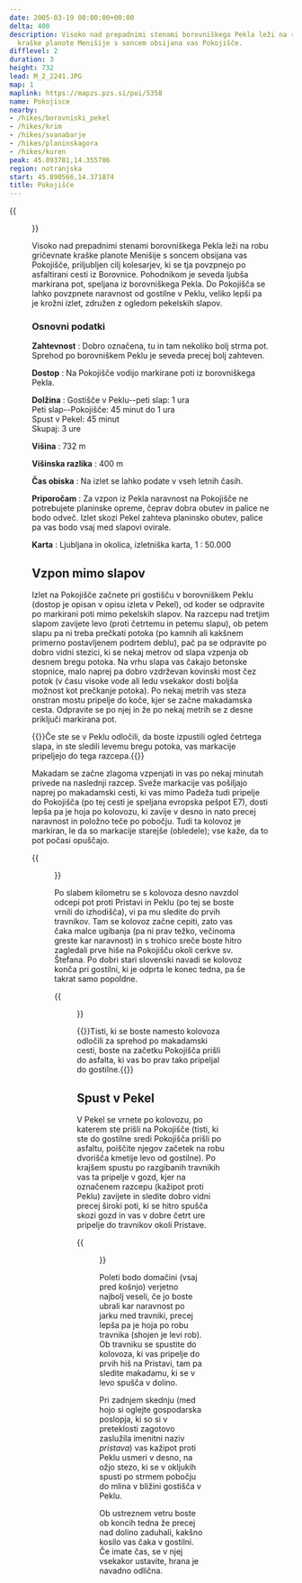 ```yaml
---
date: 2005-03-19 00:00:00+00:00
delta: 400
description: Visoko nad prepadnimi stenami borovniškega Pekla leži na robu gričevnate
  kraške planote Menišije s soncem obsijana vas Pokojišče.
difflevel: 2
duration: 3
height: 732
lead: M_2_2241.JPG
map: 1
maplink: https://mapzs.pzs.si/poi/5358
name: Pokojisce
nearby:
- /hikes/borovniski_pekel
- /hikes/krim
- /hikes/svanabarje
- /hikes/planinskagora
- /hikes/kuren
peak: 45.893781,14.355786
region: notranjska
start: 45.890566,14.371874
title: Pokojišče
---
```

{{<figure src="M_2_2241.JPG" caption="Cerkev sv. Štefana na Pokojišču">}}

Visoko nad prepadnimi stenami borovniškega Pekla leži na robu gričevnate kraške planote Menišije s soncem obsijana vas Pokojišče, priljubljen cilj kolesarjev, ki se tja povzpnejo po asfaltirani cesti iz Borovnice. Pohodnikom je seveda ljubša markirana pot, speljana iz borovniškega Pekla. Do Pokojišča se lahko povzpnete naravnost od gostilne v Peklu, veliko lepši pa je krožni izlet, združen z ogledom pekelskih slapov.

### Osnovni podatki

**Zahtevnost**
:   Dobro označena, tu in tam nekoliko bolj strma pot. Sprehod po borovniškem Peklu je seveda precej bolj zahteven.

**Dostop**
:   Na Pokojišče vodijo markirane poti iz borovniškega Pekla.

**Dolžina**
:   Gostišče v Peklu--peti slap: 1 ura\
    Peti slap--Pokojišče: 45 minut do 1 ura\
    Spust v Pekel: 45 minut\
    Skupaj: 3 ure

**Višina**
:   732 m

**Višinska razlika**
:   400 m

**Čas obiska**
:   Na izlet se lahko podate v vseh letnih časih.

**Priporočam**
:   Za vzpon iz Pekla naravnost na Pokojišče ne potrebujete planinske opreme, čeprav dobra obutev in palice ne bodo odveč. Izlet skozi Pekel zahteva planinsko obutev, palice pa vas bodo vsaj med slapovi ovirale.

**Karta**
:   Ljubljana in okolica, izletniška karta, 1 : 50.000

Vzpon mimo slapov
-----------------

Izlet na Pokojišče začnete pri gostišču v borovniškem Peklu (dostop je opisan v opisu izleta v Pekel), od koder se odpravite po markirani poti mimo pekelskih slapov. Na razcepu nad tretjim slapom zavijete levo (proti četrtemu in petemu slapu), ob petem slapu pa ni treba prečkati potoka (po kamnih ali kakšnem primerno postavljenem podrtem deblu), pač pa se odpravite po dobro vidni stezici, ki se nekaj metrov od slapa vzpenja ob desnem bregu potoka. Na vrhu slapa vas čakajo betonske stopnice, malo naprej pa dobro vzdrževan kovinski most čez potok (v času visoke vode ali ledu vsekakor dosti boljša možnost kot prečkanje potoka). Po nekaj metrih vas steza onstran mostu pripelje do koče, kjer se začne makadamska cesta. Odpravite se po njej in že po nekaj metrih se z desne priključi markirana pot.

{{<note>}}Če ste se v Peklu odločili, da boste izpustili ogled četrtega slapa, in ste sledili levemu bregu potoka, vas markacije pripeljejo do tega razcepa.{{</note>}}

Makadam se začne zlagoma vzpenjati in vas po nekaj minutah privede na naslednji razcep. Sveže markacije vas pošiljajo naprej po makadamski cesti, ki vas mimo Padeža tudi pripelje do Pokojišča (po tej cesti je speljana evropska pešpot E7), dosti lepša pa je hoja po kolovozu, ki zavije v desno in nato precej naravnost in položno teče po pobočju. Tudi ta kolovoz je markiran, le da so markacije starejše (obledele); vse kaže, da to pot počasi opuščajo.

{{<figure src="M_2_2239.JPG" caption="Travniki pred Pokojiščem">}}

Po slabem kilometru se s kolovoza desno navzdol odcepi pot proti Pristavi in Peklu (po tej se boste vrnili do izhodišča), vi pa mu sledite do prvih travnikov. Tam se kolovoz začne cepiti, zato vas čaka malce ugibanja (pa ni prav težko, večinoma greste kar naravnost) in s trohico sreče boste hitro zagledali prve hiše na Pokojišču okoli cerkve sv. Štefana. Po dobri stari slovenski navadi se kolovoz konča pri gostilni, ki je odprta le konec tedna, pa še takrat samo popoldne.

{{<figure src="M_2_2244.JPG">}} 

{{<note>}}Tisti, ki se boste namesto kolovoza odločili za sprehod po makadamski cesti, boste na začetku Pokojišča prišli do asfalta, ki vas bo prav tako pripeljal do gostilne.{{</note>}}

Spust v Pekel
-------------

V Pekel se vrnete po kolovozu, po katerem ste prišli na Pokojišče (tisti, ki ste do gostilne sredi Pokojišča prišli po asfaltu, poiščite njegov začetek na robu dvorišča kmetije levo od gostilne). Po krajšem spustu po razgibanih travnikih vas ta pripelje v gozd, kjer na označenem razcepu (kažipot proti Peklu) zavijete in sledite dobro vidni precej široki poti, ki se hitro spušča skozi gozd in vas v dobre četrt ure pripelje do travnikov okoli Pristave.

{{<figure src="M_2_2242.JPG">}} 

Poleti bodo domačini (vsaj pred košnjo) verjetno najbolj veseli, če jo boste ubrali kar naravnost po jarku med travniki, precej lepša pa je hoja po robu travnika (shojen je levi rob). Ob travniku se spustite do kolovoza, ki vas pripelje do prvih hiš na Pristavi, tam pa sledite makadamu, ki se v levo spušča v dolino.

Pri zadnjem skednju (med hojo si oglejte gospodarska poslopja, ki so si v preteklosti zagotovo zaslužila imenitni naziv *pristava*) vas kažipot proti Peklu usmeri v desno, na ožjo stezo, ki se v okljukih spusti po strmem pobočju do mlina v bližini gostišča v Peklu.

Ob ustreznem vetru boste ob koncih tedna že precej nad dolino zaduhali, kakšno kosilo vas čaka v gostilni. Če imate čas, se v njej vsekakor ustavite, hrana je navadno odlična.
